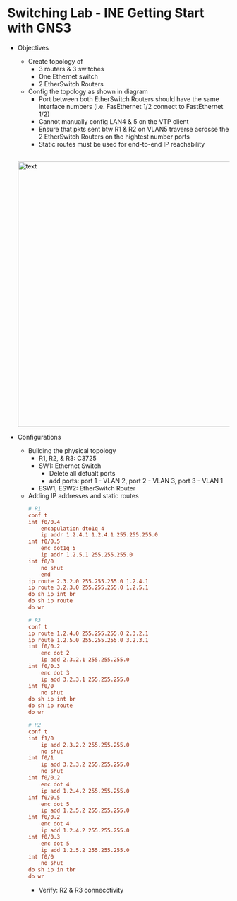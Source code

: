 # Switching Lab - INE Getting Start with GNS3

+ Objectives
    + Create topology of
        + 3 routers & 3 switches
        + One Ethernet switch
        + 2 EtherSwitch Routers
    + Config the topology as shown in diagram
        + Port between both EtherSwitch Routers should have the same interface numbers (i.e. FasEthernet 1/2 connect to FastEthernet 1/2)
        + Cannot manually config LAN4 & 5 on the VTP client
        + Ensure that pkts sent btw R1 & R2 on VLAN5 traverse acrosse the 2 EtherSwitch Routers on the hightest number ports
        + Static routes must be used for end-to-end IP reachability

    <br/><img src="./switching-lab.png" alt="text" width="600">

+ Configurations
    + Building the physical topology
        + R1, R2, & R3: C3725
        + SW1: Ethernet Switch
            + Delete all defualt ports
            + add ports: port 1 - VLAN 2, port 2 - VLAN 3, port 3 - VLAN 1
        + ESW1, ESW2: EtherSwitch Router
    + Adding IP addresses and static routes
        ```cfg
        # R1
        conf t
        int f0/0.4
            encapulation dto1q 4
            ip addr 1.2.4.1 1.2.4.1 255.255.255.0
        int f0/0.5
            enc dot1q 5
            ip addr 1.2.5.1 255.255.255.0
        int f0/0
            no shut
            end
        ip route 2.3.2.0 255.255.255.0 1.2.4.1
        ip route 3.2.3.0 255.255.255.0 1.2.5.1
        do sh ip int br
        do sh ip route
        do wr

        # R3
        conf t
        ip route 1.2.4.0 255.255.255.0 2.3.2.1
        ip route 1.2.5.0 255.255.255.0 3.2.3.1
        int f0/0.2
            enc dot 2
            ip add 2.3.2.1 255.255.255.0
        int f0/0.3
            enc dot 3
            ip add 3.2.3.1 255.255.255.0
        int f0/0
            no shut
        do sh ip int br
        do sh ip route
        do wr

        # R2
        conf t
        int f1/0
            ip add 2.3.2.2 255.255.255.0
            no shut
        int f0/1
            ip add 3.2.3.2 255.255.255.0
            no shut
        int f0/0.2
            enc dot 4
            ip add 1.2.4.2 255.255.255.0
        inf f0/0.5
            enc dot 5
            ip add 1.2.5.2 255.255.255.0
        int f0/0.2
            enc dot 4
            ip add 1.2.4.2 255.255.255.0
        int f0/0.3
            enc dot 5
            ip add 1.2.5.2 255.255.255.0
        int f0/0
            no shut
        do sh ip in tbr
        do wr
        ```
        + Verify: R2 & R3 connecctivity
        